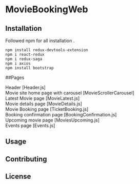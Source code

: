 
# MovieBookingWeb



## Installation

Followed npm for all installation . 

```npm installs
npm install redux-devtools-extension
npm i react-redux
npm i redux-saga
npm i axios
npm install bootstrap
```

##Pages 

Header [Header.js]  
Movie site home page  with carousel [MovieScrollerCarousel]   
Latest Movie page [MovieLatest.js]  
Movie details page [MovieDetails.js]  
Movie Booking page [TicketBooking.js]  
Booking confirmation page [BookingConfirmation.js]  
Upcoming movie page [MoviesUpcoming.js]  
Events page [Events.js]  



## Usage



## Contributing


## License
